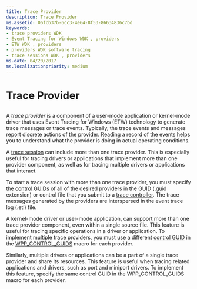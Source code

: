 ```yaml
---
title: Trace Provider
description: Trace Provider
ms.assetid: 06fcb37b-6cc3-4e64-8f53-86634836c7bd
keywords:
- trace providers WDK
- Event Tracing for Windows WDK , providers
- ETW WDK , providers
- providers WDK software tracing
- trace sessions WDK , providers
ms.date: 04/20/2017
ms.localizationpriority: medium
---
```


# Trace Provider


## <span id="ddk_trace_provider_tools"></span><span id="DDK_TRACE_PROVIDER_TOOLS"></span>


A *trace provider* is a component of a user-mode application or kernel-mode driver that uses Event Tracing for Windows (ETW) technology to generate trace messages or trace events. Typically, the trace events and messages report discrete actions of the provider. Reading a record of the events helps you to understand what the provider is doing in actual operating conditions.

A [trace session](trace-session.md) can include more than one trace provider. This is especially useful for tracing drivers or applications that implement more than one provider component, as well as for tracing multiple drivers or applications that interact.

To start a trace session with more than one trace provider, you must specify the [control GUIDs](control-guid.md) of all of the desired providers in the GUID (.guid extension) or control file that you submit to a [trace controller](trace-controller.md). The trace messages generated by the providers are interspersed in the event trace log (.etl) file.

A kernel-mode driver or user-mode application, can support more than one trace provider component, even within a single source file. This feature is useful for tracing specific operations in a driver or application. To implement multiple trace providers, you must use a different [control GUID](control-guid.md) in the [WPP\_CONTROL\_GUIDS](https://msdn.microsoft.com/library/windows/hardware/ff556186) macro for each provider.

Similarly, multiple drivers or applications can be a part of a single trace provider and share its resources. This feature is useful when tracing related applications and drivers, such as port and miniport drivers. To implement this feature, specify the same control GUID in the WPP\_CONTROL\_GUIDS macro for each provider.
